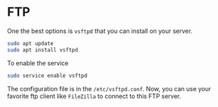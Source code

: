# FTP

One the best options is `vsftpd` that you can install on your server.

```bash
sudo apt update
sudo apt install vsftpd
```

To enable the service

```bash
sudo service enable vsftpd
```

The configuration file is in the `/etc/vsftpd.conf`. Now, you can use your favorite ftp client like `FileZilla` to connect to this FTP server.
